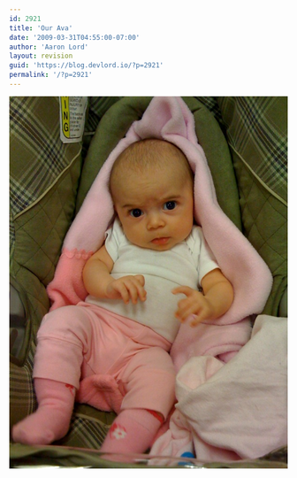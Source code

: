 ```yaml
---
id: 2921
title: 'Our Ava'
date: '2009-03-31T04:55:00-07:00'
author: 'Aaron Lord'
layout: revision
guid: 'https://blog.devlord.io/?p=2921'
permalink: '/?p=2921'
---
```


<p class="mobile-photo"><a href="/assets/img/2011/10/photo-751794.jpg"><img src="/assets/img/2011/10/photo-751794.jpg?w=224" border="0" alt="" /></a></p><div class="blogger-post-footer"><img width='1' height='1' src="/2009/03/31/our-ava/"' /></div>
